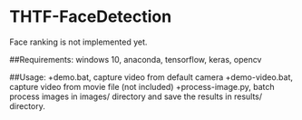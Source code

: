 # THTF-FaceDetection

Face ranking is not implemented yet.

##Requirements: windows 10, anaconda, tensorflow, keras, opencv

##Usage:
+demo.bat, capture video from default camera
+demo-video.bat, capture video from movie file (not included)
+process-image.py, batch process images in images/ directory and save the results in results/ directory.